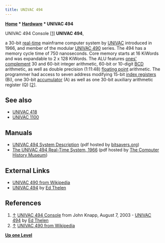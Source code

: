 ```yaml
---
title: UNIVAC 494
---
```

**[Home](Home "Home") \* [Hardware](Hardware "Hardware") \* UNIVAC 494**



 [](http://ed-thelen.org/comp-hist/vs-univac-494.html) UNIVAC 494 Console <a id="cite-note-1" href="#cite-ref-1">[1]</a> 
**UNIVAC 494**,  

a 30-bit [real-time](https://en.wikipedia.org/wiki/Real-time_computing) mainframe computer system by [UNIVAC](https://en.wikipedia.org/wiki/UNIVAC) introduced in 1966, and member of the modular [UNIVAC 490](https://en.wikipedia.org/wiki/UNIVAC_490) series. The 494 has a memory cycle time of 750 nanoseconds. Core memory starts at 16 KiWords and was expandable to 2 x 128 KiWords. The ALU features [ones' complement](https://en.wikipedia.org/wiki/Ones%27_complement) 30 and 60-bit integer arithmetic, 60-bit or 10-digit [BCD](https://en.wikipedia.org/wiki/Binary-coded_decimal) arithmetic, as well as double precision (1:11:48) [floating point](https://en.wikipedia.org/wiki/Floating_point) arithmetic. The programmer had access to seven address modifying 15-bit [index registers](https://en.wikipedia.org/wiki/Index_register) (Bi), one 30-bit [accumulator](https://en.wikipedia.org/wiki/Accumulator_(computing)) (A) as well as one 30-bit auxiliary arithmetic register (Q) <a id="cite-note-2" href="#cite-ref-2">[2]</a>. 



## See also


* [UNIVAC 418](UNIVAC_418 "UNIVAC 418")
* [UNIVAC 1100](UNIVAC_1100 "UNIVAC 1100")


## Manuals


* [UNIVAC 494 System Description](http://bitsavers.informatik.uni-stuttgart.de/pdf/univac/494/UP-4032r2_Univac494sys_1969.pdf) (pdf hosted by [bitsavers.org](http://bitsavers.informatik.uni-stuttgart.de/))
* [The UNIVAC 494 Real-Time System, 1966](http://archive.computerhistory.org/resources/text/Remington_Rand/UNIVAC.494.19xx.102646132.pdf) (pdf hosted by [The Computer History Museum](The_Computer_History_Museum "The Computer History Museum"))


## External Links


* [UNIVAC 490 from Wikipedia](https://en.wikipedia.org/wiki/UNIVAC_490)
* [UNIVAC 494](http://ed-thelen.org/comp-hist/vs-univac-494.html) by [Ed Thelen](http://ed-thelen.org/)


## References


1. <a id="cite-ref-1" href="#cite-note-1">↑</a> [UNIVAC 494 Console](http://ed-thelen.org/comp-hist/UNIVAC-494-Console-J-Knapp.jpg) from John Knapp, August 7, 2003 - [UNIVAC 494](http://ed-thelen.org/comp-hist/vs-univac-494.html) by [Ed Thelen](http://ed-thelen.org/)
2. <a id="cite-ref-2" href="#cite-note-2">↑</a>  [UNIVAC 490 from Wikipedia](https://en.wikipedia.org/wiki/UNIVAC_490)

**[Up one Level](Hardware "Hardware")**







 
